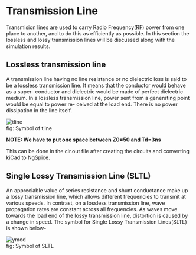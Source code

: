 # Transmission Line

Transmision lines are used to carry Radio Frequency(RF) power from one place to
another, and to do this as efficiently as possible.
In this section the lossless and lossy transmission lines will be discussed along
with the simulation results.

## Lossless transmission line
A transmission line having no line resistance or no dielectric loss is said to be a
lossless transmission line. It means that the conductor would behave as a super-
conductor and dielectric would be made of perfect dielectric medium. In a lossless
transmission line, power sent from a generating point would be equal to power re-
ceived at the load end. There is no power dissipation in the line itself.


![tline](https://user-images.githubusercontent.com/43288153/184139198-e25e1e59-3b3f-415c-bf7d-99ebee4eb601.png)<br/>
 fig: Symbol of tline


**NOTE: We have to put one space between Z0=50 and Td=3ns**<br/>

 This can be done in the cir.out file after creating the circuits and converting kiCad
to NgSpice.

## Single Lossy Transmission Line (SLTL)
An appreciable value of series resistance and shunt conductance make up a lossy
transmission line, which allows different frequencies to transmit at various speeds.
In contrast, on a lossless transmission line, wave propagation rates are constant
across all frequencies. As waves move towards the load end of the lossy transmission
line, distortion is caused by a change in speed.
The symbol for Single Lossy Transmission Lines(SLTL) is shown below-

![ymod](https://user-images.githubusercontent.com/43288153/184139539-ed4eac77-934a-423c-8f7b-2cba4daf42d1.png)<br/>
fig: Symbol of SLTL
